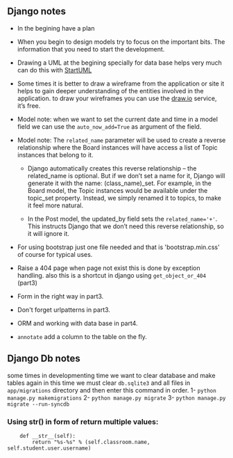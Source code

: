 ## Django notes

* In the begining have a plan

* When you begin to design models try to focus on the 	important bits. The information that you need to start the development.

* Drawing a UML at the begining specially for data base helps very much can do this with [StartUML](http://staruml.io/)

* Some times it is better to draw a wireframe from the application or site it helps to gain deeper understanding of the entities involved in the application. to draw your wireframes you can use the [draw.io](https://draw.io/) service, it’s free.

* Model note: when we want to set the current date and time in  a model field we can use the `auto_now_add=True` as argument of the field.

* Model note: The `related_name` parameter will be used to create a reverse relationship where the Board instances will have access a list of Topic instances that belong to it.

	* Django automatically creates this reverse relationship – the related_name is optional. But if we don’t set a name for it, Django will generate it with the name: (class_name)_set. For example, in the Board model, the Topic instances would be available under the topic_set property. Instead, we simply renamed it to topics, to make it feel more natural.


	* In the  Post model, the updated_by field sets the `related_name='+'`. This instructs Django that we don’t need this reverse relationship, so it will ignore it.

* For using bootstrap just one file needed and that is 'bootstrap.min.css' of course for typical uses.

* Raise a 404 page when page not exist this is done by exception handling. also this is a shortcut in django using `get_object_or_404` (part3)

* Form in the right way in part3.

* Don't forget urlpatterns in part3.

* ORM and working with data base in part4.

* ‍‍‍‍‍‍‍`annotate` add a column to the table on the fly.


## Django Db notes
some times in developmenting time we want to clear database and make tables again in this time we must clear `db.sqlite3` and all files in `app/migrations` directory and then enter this command in order.
1- `python manage.py makemigrations`
2- `python manage.py migrate`
3- `python manage.py migrate --run-syncdb`

### Using __str__() in form of return multiple values:

```
    def __str__(self):
        return "%s-%s" % (self.classroom.name, self.student.user.username)
```